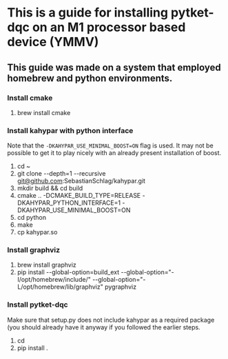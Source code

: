 # This is a guide for installing pytket-dqc on an M1 processor based device (YMMV)

## This guide was made on a system that employed homebrew and python environments.

### Install cmake
1. brew install cmake

### Install kahypar with python interface
Note that the `-DKAHYPAR_USE_MINIMAL_BOOST=ON` flag is used. It may not be possible to get it to play nicely with an already present installation of boost.
1. cd ~
2. git clone --depth=1 --recursive git@github.com:SebastianSchlag/kahypar.git
3. mkdir build && cd build
4. cmake .. -DCMAKE_BUILD_TYPE=RELEASE -DKAHYPAR_PYTHON_INTERFACE=1 -DKAHYPAR_USE_MINIMAL_BOOST=ON
5. cd python
6. make
7. cp kahypar.so <path-to-site-packages>

### Install graphviz
1. brew install graphviz
2. pip install --global-option=build_ext --global-option="-I/opt/homebrew/include/" --global-option="-L/opt/homebrew/lib/graphviz" pygraphviz

### Install pytket-dqc
Make sure that setup.py does not include kahypar as a required package (you should already have it anyway if you followed the earlier steps.
1. cd <path-to-pytket-dqc-directory>
2. pip install .
